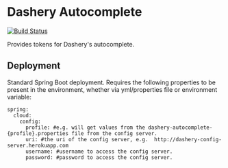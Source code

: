 # Dashery Autocomplete

[![Build Status](https://travis-ci.org/Cowbacca/dashery-autocomplete.svg?branch=master)](https://travis-ci.org/Cowbacca/dashery-autocomplete)

Provides tokens for Dashery's autocomplete.

## Deployment

Standard Spring Boot deployment.  Requires the following properties to be present in the environment, whether via yml/properties file or environment variable:

```
spring:
  cloud:
    config:
      profile: #e.g. will get values from the dashery-autocomplete-{profile}.properties file from the config server.
      uri: #the uri of the config server, e.g.  http://dashery-config-server.herokuapp.com 
      username: #username to access the config server.
      password: #password to access the config server.
```
